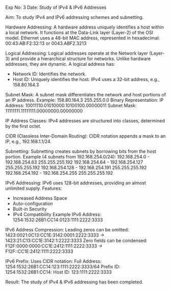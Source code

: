 Exp No: 3
Date:
Study of IPv4 & IPv6 Addresses

Aim: To study IPv4 and IPv6 addressing schemes and subnetting.

Hardware Addressing:
A hardware address uniquely identifies a host within a local network. It functions at the Data-Link layer (Layer-2) of the OSI model. Ethernet uses a 48-bit MAC address, represented in hexadecimal:
00:43:AB:F2:32:13 or 0043.ABF2.3213

Logical Addressing:
Logical addresses operate at the Network layer (Layer-3) and provide a hierarchical structure for networks. Unlike hardware addresses, they are dynamic. A logical address has:
- Network ID: Identifies the network.
- Host ID: Uniquely identifies the host.
IPv4 uses a 32-bit address, e.g., 158.80.164.3

Subnet Mask:
A subnet mask differentiates the network and host portions of an IP address.
Example:
158.80.164.3 255.255.0.0
Binary Representation:
IP Address: 10011110.01010000.10100100.00000011
Subnet Mask: 11111111.11111111.00000000.00000000

IP Address Classes:
IPv4 addresses are structured into classes, determined by the first octet.

CIDR (Classless Inter-Domain Routing):
CIDR notation appends a mask to an IP, e.g., 192.168.1.1/24.

Subnetting:
Subnetting creates subnets by borrowing bits from the host portion.
Example (4 subnets from 192.168.254.0/24):
192.168.254.0 - 192.168.254.63  255.255.255.192
192.168.254.64 - 192.168.254.127  255.255.255.192
192.168.254.128 - 192.168.254.191  255.255.255.192
192.168.254.192 - 192.168.254.255  255.255.255.192

IPv6 Addressing:
IPv6 uses 128-bit addresses, providing an almost unlimited supply.
Features:
- Increased Address Space
- Auto-configuration
- Built-in Security
- IPv4 Compatibility
Example IPv6 Address:
1254:1532:26B1:CC14:0123:1111:2222:3333

IPv6 Address Compression:
Leading zeros can be omitted:
1423:0021:0C13:CC1E:3142:0001:2222:3333 → 1423:21:C13:CC1E:3142:1:2222:3333
Zero fields can be condensed:
F12F:0000:0000:CC1E:2412:1111:2222:3333 → F12F::CC1E:2412:1111:2222:3333

IPv6 Prefix:
Uses CIDR notation:
Full Address: 1254:1532:26B1:CC14:123:1111:2222:3333/64
Prefix ID: 1254:1532:26B1:CC14:
Host ID: 123:1111:2222:3333

Result: The study of IPv4 & IPv6 addressing has been completed.

